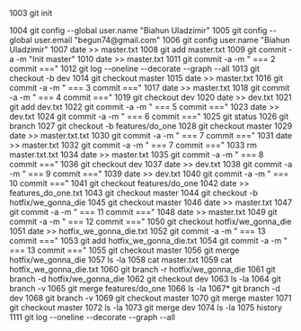 <p> 1003  git init</p>
 1004  git config --global user.name "Biahun Uladzimir"
 1005  git config --global user.email "begun74@gmail.com"
 1006  git config user.name "Biahun Uladzimir"
 1007  date >> master.txt
 1008  git add master.txt
 1009  git commit -a -m "Init master"
 1010   date >> master.txt
 1011  git commit -a -m " === 2 commit ==="
 1012  git log --oneline --decorate --graph --all
 1013  git checkout -b dev
 1014  git checkout master
 1015  date >> master.txt
 1016  git commit -a -m " === 3 commit ==="
 1017  date >> master.txt
 1018  git commit -a -m " === 4 commit ==="
 1019  git checkout dev
 1020  date >> dev.txt
 1021  git add dev.txt
 1022  git commit -a -m " === 5 commit ==="
 1023  date >> dev.txt
 1024  git commit -a -m " === 6 commit ==="
 1025  git status
 1026  git branch
 1027  git checkout -b features/do_one
 1028  git checkout master
 1029  date >> master.txt.txt
 1030  git commit -a -m " === 7 commit ==="
 1031  date >> master.txt
 1032  git commit -a -m " === 7 commit ==="
 1033  rm master.txt.txt
 1034   date >> master.txt
 1035  git commit -a -m " === 8 commit ==="
 1036  git checkout dev
 1037  date >> dev.txt
 1038  git commit -a -m " === 9 commit ==="
 1039  date >> dev.txt
 1040  git commit -a -m " === 10 commit ==="
 1041  git checkout features/do_one
 1042  date >> features_do_one.txt
 1043  git checkout master
 1044  git checkout -b hotfix/we_gonna_die
 1045   git checkout master
 1046   date >> master.txt
 1047  git commit -a -m " === 11 commit ==="
 1048   date >> master.txt
 1049   git commit -a -m " === 12 commit ==="
 1050  git checkout  hotfix/we_gonna_die
 1051  date >> hotfix_we_gonna_die.txt
 1052  git commit -a -m " === 13 commit ==="
 1053  git add hotfix_we_gonna_die.txt
 1054  git commit -a -m " === 13 commit ==="
 1055  git checkout master
 1056  git merge hotfix/we_gonna_die
 1057  ls -la
 1058  cat master.txt
 1059  cat hotfix_we_gonna_die.txt
 1060  git branch -r hotfix/we_gonna_die
 1061  git branch -d hotfix/we_gonna_die
 1062  git checkout dev
 1063  ls -la
 1064  git branch -v
 1065  git merge features/do_one
 1066  ls -la
 1067* git branch -d dev
 1068  git branch -v
 1069  git checkout master
 1070  git merge master
 1071  git checkout master
 1072  ls -la
 1073  git merge dev
 1074  ls -la
 1075  history
1111  git log --oneline --decorate --graph --all
